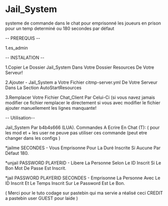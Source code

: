 # Jail_System
systeme de commande dans le chat pour emprisonné les joueurs en prison pour un temp determiné ou 180 secondes par défaut

-- PREREQUIS --

1.es_admin

-- INSTALATION --

1.Copier Le Dossier Jail_System Dans Votre Dossier Resources De Votre Serveur!

2.Ajouter - Jail_System a Votre Fichier citmp-server.yml De Votre Serveur Dans La Section AutoStartResources

3.Remplacer Votre Fichier Chat_Client Par Celui-Ci (si vous navez jamais modifier ce fichier remplacer le directement si vous avec modifier le fichier ajouter manuellement les lignes manquante!

-- Utilisation--

Jail_System Par b4b4s666 (LUA). Commandes A Ecrire En Chat (T): ( pour les mod et + les user ne peuve pas utiliser ces commande (peut etre changer dans les configs )

*jailme SECONDES - Vous Emprisonne Pour La Duré Inscrite Si Aucune Par Défaut 180.

*unjail PASSWORD PLAYERID - Libere La Personne Selon Le ID Inscrit Si Le Bon Mot De Passe Est Inscrit.

*jail PASSWORD PLAYERID SECONDES - Emprisonne La Personne Avec Le ID Inscrit Et Le Temps Inscrit Sur Le Password Est Le Bon.

( Merci pour le tuto codage sur pastebin qui ma servie a réalisé ceci CREDIT a pastebin user GUEST pour laide )
